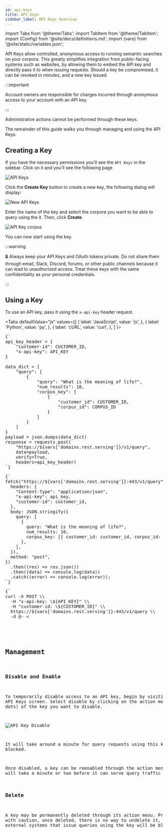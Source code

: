 ```yaml
---
id: api-keys
title: API Keys
sidebar_label: API Keys Overview
---
```


import Tabs from '@theme/Tabs';
import TabItem from '@theme/TabItem';
import {Config} from '@site/docs/definitions.md';
import {vars} from '@site/static/variables.json';

API Keys allow controlled, anonymous access to running semantic searches on your
corpora. This greatly simplifies integration from public-facing systems such as
websites, by allowing them to embed the API key and directly pass it
to <Config v="names.product"/> when issuing requests. Should a key be compromised,
it can be revoked in minutes, and a new key issued.

:::important

Account owners are responsible for charges incurred through anonymous access to
your account with an API key.

:::

Administrative actions cannot be performed through these keys.

The remainder of this guide walks you through managing and using the API Keys.

## Creating a Key

If you have the necessary permissions you'll see the `API Keys` in the sidebar.
Click on it and you'll see the following page

![API Keys](/img/api_key_create.png)

Click the **Create Key** button to create a new key, the following dialog will
display:

![New API Keys](/img/api_key_new.png)

Enter the name of the key and select the corpora you want to be able to query
using the it. Then, click **Create**.

![API Key corpus](/img/api_key_corpus_associate.png)

You can now start using the key.

:::warning

:lock: Always keep your API Keys and OAuth tokens private. Do not share them through email, Slack, Discord, forums, or other public channels because it can lead to unauthorized access. Treat these keys with the same confidentiality as your personal credentials. 

:::

## Using a Key

To use an API key, pass it using the `x-api-key` header request.

<Tabs
  defaultValue="js"
  values={[
    { label: 'JavaScript', value: 'js', },
    { label: 'Python', value: 'py', },
    { label: 'cURL', value: 'curl', },
  ]
}>
<TabItem value="py">
<pre>
{`
api_key_header = {
    "customer-id": CUSTOMER_ID,
    "x-api-key": API_KEY
}
 
data_dict = {
    "query": [
        {
            "query": "What is the meaning of life?",
            "num_results": 10,
            "corpus_key": [
                {
                    "customer_id": CUSTOMER_ID,
                    "corpus_id": CORPUS_ID
                }
            ]
        }
    ]
}
payload = json.dumps(data_dict)
response = requests.post(
    "https://${vars['domains.rest.serving']}/v1/query",
    data=payload,
    verify=True,
    headers=api_key_header)
`}
</pre>

</TabItem>
<TabItem value="js">

<pre>
{`
fetch("https://${vars['domains.rest.serving']}:443/v1/query", {
  headers: {
    "Content-Type": "application/json",
    "x-api-key": api_key,
    "customer-id": customer_id,
  },
  body: JSON.stringify({
    query: [
      {
        query: "What is the meaning of life?",
        num_results: 10,
        corpus_key: [{ customer_id: customer_id, corpus_id: corpus_id }],
      },
    ],
  }),
  method: "post",
})
  .then((res) => res.json())
  .then((data) => console.log(data))
  .catch((error) => console.log(error));
`}
</pre>
</TabItem>
<TabItem value="curl">
<pre>
{`
curl -X POST \\
  -H "x-api-key: \${API_KEY}" \\
  -H "customer-id: \${CUSTOMER_ID}" \\
  https://${vars['domains.rest.serving']}:443/v1/query \\
  -d @- <<END;
  {
    "query": [
      { "query": "What is the meaning of life?",
        "num_results": 10,
        "corpus_key": [{"customer_id": \${CUSTOMER_ID}, "corpus_id": \${CORPUS_ID}}]
      }
    ]
  }
END
`}
</pre>

</TabItem>
</Tabs>

## Management

### Disable and Enable

To temporarily disable access to an API key, begin by visiting the API Keys
screen. Select disable by clicking on the action menu (three dots) of the key
you want to disable.

![API Key Disable](/img/api_key_disable.png)

It will take around a minute for query requests using this key to be blocked.

Once disabled, a key can be reenabled through the action menu. It will take a
minute or two before it can serve query traffic again.

### Delete

A key may be permanently deleted through its action menu. Proceed with caution,
once deleted, there is no way to undelete it, and all external systems that
issue queries using the key will be blocked.
